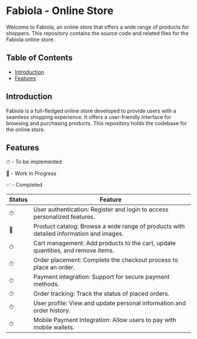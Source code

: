# Fabiola - Online Store

Welcome to Fabiola, an online store that offers a wide range of products for shoppers. This repository contains the source code and related files for the Fabiola online store.

## Table of Contents

- [Introduction](#introduction)
- [Features](#features)

## Introduction

Fabiola is a full-fledged online store developed to provide users with a seamless shopping experience. It offers a user-friendly interface for browsing and purchasing products. This repository holds the codebase for the online store.

## Features

⏱ - To be implemented

🚧 - Work In Progress

✅ - Completed

| Status     | Feature                                                     |
| ---------- | ----------------------------------------------------------- |
| ⏱  | User authentication: Register and login to access personalized features. |
| 🚧  | Product catalog: Browse a wide range of products with detailed information and images. |
| ⏱  | Cart management: Add products to the cart, update quantities, and remove items. |
| ⏱  | Order placement: Complete the checkout process to place an order. |
| ⏱  | Payment integration: Support for secure payment methods. |
| ⏱  | Order tracking: Track the status of placed orders. |
| ⏱  | User profile: View and update personal information and order history. |
| ⏱  | Mobile Payment Integration: Allow users to pay with mobile wallets. |
